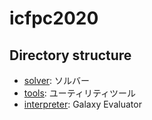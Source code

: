 # icfpc2020



## Directory structure

* [solver](solver): ソルバー
* [tools](tools): ユーティリティツール
* [interpreter](interpreter): Galaxy Evaluator
